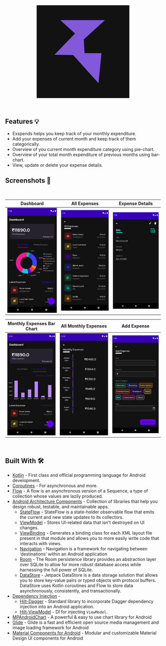 <br/>
  <p align="center"><img src="screenshots/launcher_icon.jpg" height="300" /></p>
<br/>

## Features 💡
- Exspends helps you keep track of your monthly expenditure.
- Add your expenses of current month and keep track of them categorically.
- Overview of you current month expenditure category using pie-chart.
- Overview of your total month expenditure of previous months using bar-chart.
- View, update or delete your expense details.

## Screenshots 📸
</br>
  
|   Dashboard |  All Expenses |  Expense Details
|---	|---	|---
|  ![](https://github.com/jaym21/Exspends/blob/main/screenshots/screenshot1.png)    |  ![](https://github.com/jaym21/Exspends/blob/main/screenshots/screenshot2.png)    |   ![](https://github.com/jaym21/Exspends/blob/main/screenshots/screenshot3.png)    

|  Monthly Expenses Bar Chart  |  All Monthly Expenses  |  Add Expense
|---	|---	|---
|  ![](https://github.com/jaym21/Exspends/blob/main/screenshots/screenshot4.png)    |  ![](https://github.com/jaym21/Exspends/blob/main/screenshots/screenshot5.png)    |   ![](https://github.com/jaym21/Exspends/blob/main/screenshots/screenshot6.png)  

</br>

## Built With 🛠
- [Kotlin](https://kotlinlang.org/) - First class and official programming language for Android development.
- [Coroutines](https://kotlinlang.org/docs/reference/coroutines-overview.html) - For asynchronous and more.
- [Flow](https://kotlinlang.org/docs/reference/coroutines/flow.html) - A flow is an asynchronous version of a Sequence, a type of collection whose values are lazily produced.
- [Android Architecture Components](https://developer.android.com/topic/libraries/architecture) - Collection of libraries that help you design robust, testable, and maintainable apps.
  - [StateFlow](https://developer.android.com/kotlin/flow/stateflow-and-sharedflow) - StateFlow is a state-holder observable flow that emits the current and new state updates to its collectors.
  - [ViewModel](https://developer.android.com/topic/libraries/architecture/viewmodel) - Stores UI-related data that isn't destroyed on UI changes.
  - [ViewBinding](https://developer.android.com/topic/libraries/view-binding) - Generates a binding class for each XML layout file present in that module and allows you to more easily write code that interacts with views.
  - [Navigation](https://developer.android.com/guide/navigation/navigation-getting-started) - Navigation is a framework for navigating between ‘destinations’ within an Android application
  - [Room](https://developer.android.com/jetpack/androidx/releases/room) - The Room persistence library provides an abstraction layer over SQLite to allow for more robust database access while harnessing the full power of SQLite. 
  - [DataStore](https://developer.android.com/topic/libraries/architecture/datastore) - Jetpack DataStore is a data storage solution that allows you to store key-value pairs or typed objects with protocol buffers. DataStore uses Kotlin coroutines and Flow to store data asynchronously, consistently, and transactionally.
- [Dependency Injection](https://developer.android.com/training/dependency-injection) - 
  - [Hilt-Dagger](https://dagger.dev/hilt/) - Standard library to incorporate Dagger dependency injection into an Android application.
  - [Hilt-ViewModel](https://developer.android.com/training/dependency-injection/hilt-jetpack) - DI for injecting `ViewModel`.
- [MPAndroidChart](https://github.com/PhilJay/MPAndroidChart) - A powerful & easy to use chart library for Android
- [Glide](https://github.com/bumptech/glide) - Glide is a fast and efficient open source media management and image loading framework for Android
- [Material Components for Android](https://github.com/material-components/material-components-android) - Modular and customizable Material Design UI components for Android
